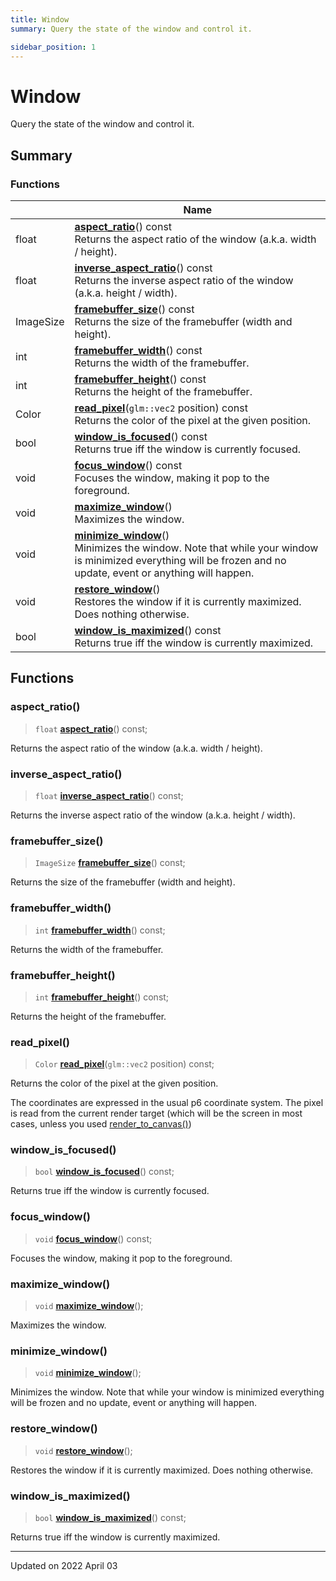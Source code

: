 ```yaml
---
title: Window
summary: Query the state of the window and control it. 

sidebar_position: 1
---
```


# Window

Query the state of the window and control it. 

## Summary

### Functions

|                | Name           |
| -------------- | -------------- |
| float | **[aspect_ratio](/reference/window#aspect_ratio)**() const<br/>Returns the aspect ratio of the window (a.k.a. width / height).  |
| float | **[inverse_aspect_ratio](/reference/window#inverse_aspect_ratio)**() const<br/>Returns the inverse aspect ratio of the window (a.k.a. height / width).  |
| ImageSize | **[framebuffer_size](/reference/window#framebuffer_size)**() const<br/>Returns the size of the framebuffer (width and height).  |
| int | **[framebuffer_width](/reference/window#framebuffer_width)**() const<br/>Returns the width of the framebuffer.  |
| int | **[framebuffer_height](/reference/window#framebuffer_height)**() const<br/>Returns the height of the framebuffer.  |
| Color | **[read_pixel](/reference/window#read_pixel)**(`glm::vec2` position) const<br/>Returns the color of the pixel at the given position.  |
| bool | **[window_is_focused](/reference/window#window_is_focused)**() const<br/>Returns true iff the window is currently focused.  |
| void | **[focus_window](/reference/window#focus_window)**() const<br/>Focuses the window, making it pop to the foreground.  |
| void | **[maximize_window](/reference/window#maximize_window)**()<br/>Maximizes the window.  |
| void | **[minimize_window](/reference/window#minimize_window)**()<br/>Minimizes the window. Note that while your window is minimized everything will be frozen and no update, event or anything will happen.  |
| void | **[restore_window](/reference/window#restore_window)**()<br/>Restores the window if it is currently maximized. Does nothing otherwise.  |
| bool | **[window_is_maximized](/reference/window#window_is_maximized)**() const<br/>Returns true iff the window is currently maximized.  |


## Functions

### aspect_ratio()

> `float` **[aspect_ratio](/reference/window#aspect_ratio)**() const;


Returns the aspect ratio of the window (a.k.a. width / height). 

### inverse_aspect_ratio()

> `float` **[inverse_aspect_ratio](/reference/window#inverse_aspect_ratio)**() const;


Returns the inverse aspect ratio of the window (a.k.a. height / width). 

### framebuffer_size()

> `ImageSize` **[framebuffer_size](/reference/window#framebuffer_size)**() const;


Returns the size of the framebuffer (width and height). 

### framebuffer_width()

> `int` **[framebuffer_width](/reference/window#framebuffer_width)**() const;


Returns the width of the framebuffer. 

### framebuffer_height()

> `int` **[framebuffer_height](/reference/window#framebuffer_height)**() const;


Returns the height of the framebuffer. 

### read_pixel()

> `Color` **[read_pixel](/reference/window#read_pixel)**(`glm::vec2` position) const;


Returns the color of the pixel at the given position. 

The coordinates are expressed in the usual p6 coordinate system. The pixel is read from the current render target (which will be the screen in most cases, unless you used [render_to_canvas()](/reference/canvas#render_to_canvas)) 


### window_is_focused()

> `bool` **[window_is_focused](/reference/window#window_is_focused)**() const;


Returns true iff the window is currently focused. 

### focus_window()

> `void` **[focus_window](/reference/window#focus_window)**() const;


Focuses the window, making it pop to the foreground. 

### maximize_window()

> `void` **[maximize_window](/reference/window#maximize_window)**();


Maximizes the window. 

### minimize_window()

> `void` **[minimize_window](/reference/window#minimize_window)**();


Minimizes the window. Note that while your window is minimized everything will be frozen and no update, event or anything will happen. 

### restore_window()

> `void` **[restore_window](/reference/window#restore_window)**();


Restores the window if it is currently maximized. Does nothing otherwise. 

### window_is_maximized()

> `bool` **[window_is_maximized](/reference/window#window_is_maximized)**() const;


Returns true iff the window is currently maximized. 





-------------------------------

Updated on 2022 April 03